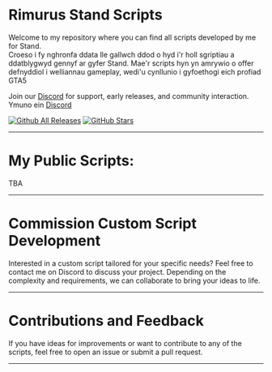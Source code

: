 # Rimurus Stand Scripts

Welcome to my repository where you can find all scripts developed by me for Stand. <br/>
Croeso i fy nghronfa ddata lle gallwch ddod o hyd i'r holl sgriptiau a ddatblygwyd gennyf ar gyfer Stand. Mae'r scripts hyn yn amrywio o offer defnyddiol i welliannau gameplay, wedi'u cynllunio i gyfoethogi eich profiad GTA5 <br/> 

Join our [Discord](https://discord.gg/gee-skid) for support, early releases, and community interaction.  <br/>
Ymuno ein [Discord](https://discord.gg/gee-skid) 

[![Github All Releases](https://img.shields.io/github/downloads/Rimmuru/Rimurus-Stand-Scripts/total.svg)]()  [![GitHub Stars](https://img.shields.io/github/stars/Rimmuru/Rimurus-Stand-Scripts?style=flat-square)]()

--- 

# My Public Scripts:
TBA

---

# Commission Custom Script Development
Interested in a custom script tailored for your specific needs? Feel free to contact me on Discord to discuss your project. Depending on the complexity and requirements, we can collaborate to bring your ideas to life.

---

# Contributions and Feedback
If you have ideas for improvements or want to contribute to any of the scripts, feel free to open an issue or submit a pull request.

---
